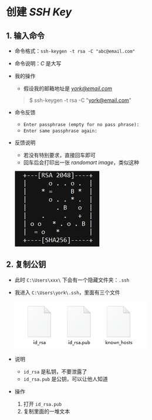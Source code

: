 # 创建 *SSH Key*

## 1. 输入命令

- 命令格式：`ssh-keygen -t rsa -C "abc@email.com"`

- 命令说明：*C* 是大写

- 我的操作
    - 假设我的邮箱地址是 *york@email.com*

    > $ ssh-keygen -t rsa -C "york@email.com"


- 命令反馈
    - `Enter passphrase (empty for no pass phrase):`
    - `Enter same passphrase again:`
- 反馈说明
    - 若没有特别要求，直接回车即可
    - 回车后会打印出一张 *randomart image*，类似这种

    ![](./imgs/02-01_random_image.png)

## 2. 复制公钥

- 此时 `C:\Users\xxx\` 下会有一个隐藏文件夹：`.ssh`

- 我进入 `C:\Users\york\.ssh`，里面有三个文件

    ![](./imgs/02-02_three_files.png)

- 说明

    - `id_rsa` 是私钥，不要泄露了
    - `id_rsa.pub` 是公钥，可以让他人知道

- 操作

    1. 打开 `id_rsa.pub`
    2. 复制里面的一堆文本